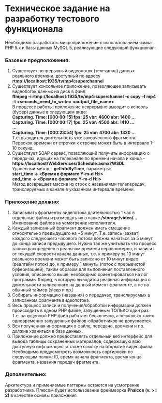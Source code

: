 # Техническое задание на разработку тестового функционала
Необходимо разработать микроприложение с использованием языка PHP 5.x и базы данных MySQL 5, реализующие следующий функционал:
### Базовые предположения:
1. Существует непрерывный видеопоток (телеканал) данных реального времени, доступный по адресу **rtmp://localhost:1935/tv/mp4:superchannel**
2. Существует консольное приложение, позволяющее записывать  видеопоток данных на диск в файл:  
**ffmpeg –i rtmp://localhost:1935/tv/mp4:superchannel –c copy –f mp4 –t <seconds_need_to_write> <output_file_name>**  
В процессе работы, приложение непрерывно выводит в консоль (буфер) данные в следующем виде:  
**Capturing. Time: [000:00:15] fps: 25 vbr: 4600 abr: 1400 …**  
**Capturing. Time: [000:00:17] fps: 25 vbr: 4500 abr: 1410 …**  
**…**  
**Capturing. Time: [000:23:54] fps: 25 vbr: 4700 abr: 1320 …**  
Т.е. выводится длительность уже захваченного фрагмента. Перескок времени от строчки к строчке может быть в интервале 1-10 секунд.
3. Существует SOAP сервис, позволяющий получить информацию о передачах, идущих на телеканале по времени начала и конца  - **https://localhost/WebServices/Schedule.asmx?WSDL**  
Удаленный метод - **getInfoByTime**, параметры:  
**start_time -> <Время в формате Y-m-d H:i>**  
**end_time -> <Время в формате Y-m-d H:i>**  
Метод возвращает массив из строк с названиями телепередач, транслируемых в канале в указанном интервале времени.
### Приложение должно:
1. Записывать фрагменты видепотока длительностью 1 час в отдельные файлы и размещать их в папке **/storage/video/…** Именование файлов на усмотрение исполнителя.
2. Каждый записанный фрагмент должен иметь смещение относительно предыдущего на ~5 минут. Т.е. запись (захват) каждого следующего часового потока должна начаться за 5 минут до конца записи предыдущего.
Нужно так же учитывать что процесс записи распределен в реальном времени неравномерно, и зависит от текущей скорости канала данных, т.е. к примеру за 10 минут реального времени может быть записано от 10 минут видео (реалтайм поток) до, к примеру 1 минуты (поток с прерывистой буферизацией), таким образом для выполнения поставленного условия, описанного выше, необходимо ориентироваться на лог программы ffmpeg, в которую выводится реальная информация о длительности записанного на данный момент фрагменте, а не на обычный таймер (sleep и пр.)
3. Собирать информацию (названия) о передачах, транслируемых в записанном фрагменте видеопотока.
4. Весь процесс записи и получения/обработки информации должен происходить в одном PHP файле, запущенным ТОЛЬКО один раз. Т.е. запущенный PHP файл работает бесконечно, а несколько таких одновременно запущенных файлов-обработчиков не допускается.
5. Вся полученная информация о файле, передаче, времени и пр. должна храниться в базе данных.
6. Приложение должно предоставлять отдельный веб интерфейс для вывода таблицы сохраненных материалов, содержащую всю доступную информацию, а также ссылку на открытие видео файла. Необходимо предусмотреть возможность сортировки по следующим полям: ID, время начала фрагмента, время конца фрагмента, названия передач фрагмента.
### Дополнительно:
Архитектура и применяемые паттерны остаются на усмотрение разработчика. Плюсом будет использование фреймворка **Phalcon (v. >= 2)** в качестве основы приложения.
